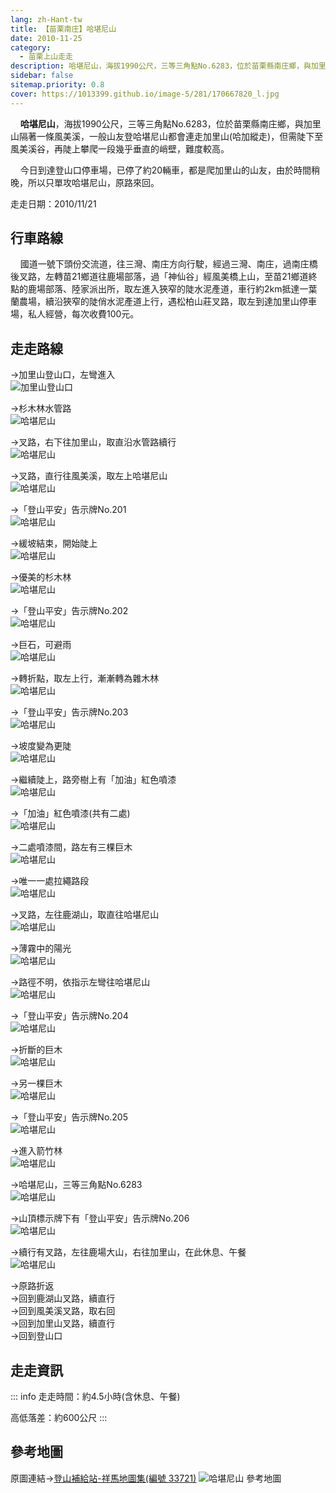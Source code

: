 ```yaml
---
lang: zh-Hant-tw
title: 【苗栗南庄】哈堪尼山
date: 2010-11-25
category: 
  - 苗栗上山走走
description: 哈堪尼山，海拔1990公尺，三等三角點No.6283，位於苗栗縣南庄鄉，與加里山隔著一條風美溪，一般山友登哈堪尼山都會連走加里山(哈加縱走)，但需陡下至風美溪谷，再陡上攀爬一段幾乎垂直的峭壁，難度較高。 今日到達登山口停車場，已停了約20輛車，都是爬加里山的山友，由於時間稍晚，所以只單攻哈堪尼山，原路來回。
sidebar: false
sitemap.priority: 0.8
cover: https://1013399.github.io/image-5/281/170667820_l.jpg
---
```


    **哈堪尼山**，海拔1990公尺，三等三角點No.6283，位於苗栗縣南庄鄉，與加里山隔著一條風美溪，一般山友登哈堪尼山都會連走加里山(哈加縱走)，但需陡下至風美溪谷，再陡上攀爬一段幾乎垂直的峭壁，難度較高。  

    今日到達登山口停車場，已停了約20輛車，都是爬加里山的山友，由於時間稍晚，所以只單攻哈堪尼山，原路來回。

<!-- more -->

走走日期：2010/11/21

## 行車路線
    國道一號下頭份交流道，往三灣、南庄方向行駛，經過三灣、南庄，過南庄橋後叉路，左轉苗21鄉道往鹿場部落，過「神仙谷」經風美橋上山，至苗21鄉道終點的鹿場部落、陸家派出所，取左進入狹窄的陡水泥產道，車行約2km抵達一葉蘭農場，續沿狹窄的陡俏水泥產道上行，遇松柏山莊叉路，取左到達加里山停車場，私人經營，每次收費100元。

## 走走路線
→加里山登山口，左彎進入  
![加里山登山口](https://1013399.github.io/image-5/281/170667810_l.jpg)

→杉木林水管路  
![哈堪尼山](https://1013399.github.io/image-5/281/170667812_l.jpg)

→叉路，右下往加里山，取直沿水管路續行  
![哈堪尼山](https://1013399.github.io/image-5/281/170667813_l.jpg)

→叉路，直行往風美溪，取左上哈堪尼山  
![哈堪尼山](https://1013399.github.io/image-5/281/170667814_l.jpg)

→「登山平安」告示牌No.201  
![哈堪尼山](https://1013399.github.io/image-5/281/170667817_l.jpg)

→緩坡結束，開始陡上  
![哈堪尼山](https://1013399.github.io/image-5/281/170667818_l.jpg)

→優美的杉木林  
![哈堪尼山](https://1013399.github.io/image-5/281/170667820_l.jpg)

→「登山平安」告示牌No.202  
![哈堪尼山](https://1013399.github.io/image-5/281/170667822_l.jpg)

→巨石，可避雨  
![哈堪尼山](https://1013399.github.io/image-5/281/170667824_l.jpg)

→轉折點，取左上行，漸漸轉為雜木林  
![哈堪尼山](https://1013399.github.io/image-5/281/170667826_l.jpg)

→「登山平安」告示牌No.203  
![哈堪尼山](https://1013399.github.io/image-5/281/170667827_l.jpg)

→坡度變為更陡  
![哈堪尼山](https://1013399.github.io/image-5/281/170667830_l.jpg)

→繼續陡上，路旁樹上有「加油」紅色噴漆  
![哈堪尼山](https://1013399.github.io/image-5/281/170667832_l.jpg)

→「加油」紅色噴漆(共有二處)  
![哈堪尼山](https://1013399.github.io/image-5/281/170667834_l.jpg)

→二處噴漆間，路左有三棵巨木  
![哈堪尼山](https://1013399.github.io/image-5/281/170667836_l.jpg)

→唯一一處拉繩路段  
![哈堪尼山](https://1013399.github.io/image-5/281/170667838_l.jpg)

→叉路，左往鹿湖山，取直往哈堪尼山  
![哈堪尼山](https://1013399.github.io/image-5/281/170667841_l.jpg)

→薄霧中的陽光  
![哈堪尼山](https://1013399.github.io/image-5/281/170667845_l.jpg)

→路徑不明，依指示左彎往哈堪尼山  
![哈堪尼山](https://1013399.github.io/image-5/281/170667848_l.jpg)

→「登山平安」告示牌No.204  
![哈堪尼山](https://1013399.github.io/image-5/281/170667850_l.jpg)

→折斷的巨木  
![哈堪尼山](https://1013399.github.io/image-5/281/170667853_l.jpg)

→另一棵巨木  
![哈堪尼山](https://1013399.github.io/image-5/281/170667854_l.jpg)

→「登山平安」告示牌No.205  
![哈堪尼山](https://1013399.github.io/image-5/281/170667856_l.jpg)

→進入箭竹林  
![哈堪尼山](https://1013399.github.io/image-5/281/170667860_l.jpg)

→哈堪尼山，三等三角點No.6283  
![哈堪尼山](https://1013399.github.io/image-5/281/170667865_l.jpg)

→山頂標示牌下有「登山平安」告示牌No.206  
![哈堪尼山](https://1013399.github.io/image-5/281/170667870_l.jpg)

→續行有叉路，左往鹿場大山，右往加里山，在此休息、午餐  
![哈堪尼山](https://1013399.github.io/image-5/281/170667875_l.jpg)

→原路折返  
→回到鹿湖山叉路，續直行  
→回到風美溪叉路，取右回  
→回到加里山叉路，續直行  
→回到登山口

## 走走資訊
::: info
走走時間：約4.5小時(含休息、午餐)

高低落差：約600公尺
:::

## 參考地圖
原圖連結→[登山補給站-祥馬地圖集(編號 33721)](http://www.keepon.com.tw/ActiveSite/Article/One.asp?ArticleID=33721)
![哈堪尼山 參考地圖](https://1013399.github.io/image-5/281/170668238_l.jpg)